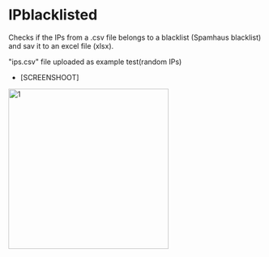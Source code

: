 # IPblacklisted
Checks if the IPs from a .csv file belongs to a blacklist (Spamhaus blacklist) and sav it to an excel file (xlsx).

"ips.csv" file uploaded as example test(random IPs)

* [SCREENSHOOT]

<img width="316" alt="1" src="https://user-images.githubusercontent.com/16936151/223234335-2540a47d-b804-4e47-9cb5-1c84fd7f9b78.png">
